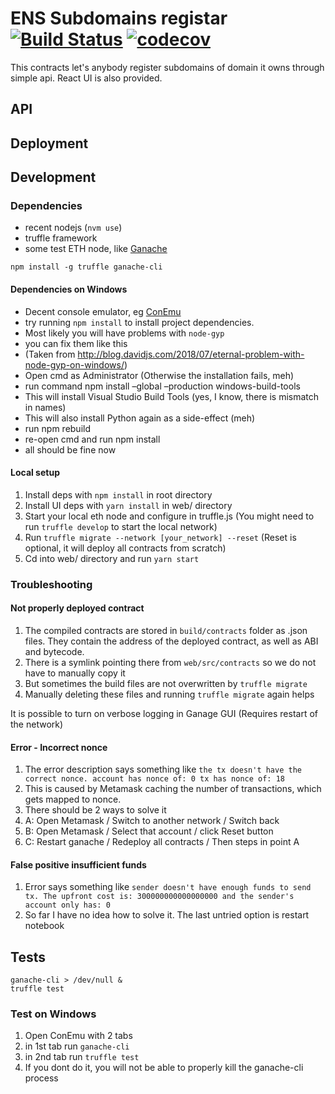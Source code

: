 # ENS Subdomains registar [![Build Status](https://travis-ci.com/topmonks/ens-registrar.svg?branch=master)](https://travis-ci.com/topmonks/ens-registrar) [![codecov](https://codecov.io/gh/topmonks/ens-registrar/branch/master/graph/badge.svg)](https://codecov.io/gh/topmonks/ens-registrar)

This contracts let's anybody register subdomains of domain it owns through simple api. React UI is also provided.

## API

## Deployment

## Development
### Dependencies

- recent nodejs (`nvm use`)
- truffle framework
- some test ETH node, like [Ganache](https://truffleframework.com/ganache/)

```
npm install -g truffle ganache-cli
```

#### Dependencies on Windows
- Decent console emulator, eg [ConEmu](https://conemu.github.io/)
- try running `npm install` to install project dependencies.
- Most likely you will have problems with `node-gyp`
- you can fix them like this
- (Taken from http://blog.davidjs.com/2018/07/eternal-problem-with-node-gyp-on-windows/)
- Open cmd as Administrator (Otherwise the installation fails, meh)
- run command npm install –global –production windows-build-tools
- This will install Visual Studio Build Tools (yes, I know, there is mismatch in names)
- This will also install Python again as a side-effect (meh)
- run npm rebuild
- re-open cmd and run npm install
- all should be fine now

#### Local setup
1. Install deps with `npm install` in root directory
2. Install UI deps with `yarn install` in web/ directory
3. Start your local eth node and configure in truffle.js (You might need to run `truffle develop` to start the local network)
3. Run `truffle migrate --network [your_network] --reset` (Reset is optional, it will deploy all contracts from scratch)
4. Cd into web/ directory and run `yarn start`

### Troubleshooting
#### Not properly deployed contract 
1. The compiled contracts are stored in `build/contracts` folder as .json files. They contain the address of the deployed contract, as well as ABI and bytecode.
1. There is a symlink pointing there from `web/src/contracts` so we do not have to manually copy it
1. But sometimes the build files are not overwritten by `truffle migrate`
1. Manually deleting these files and running `truffle migrate` again helps

It is possible to turn on verbose logging in Ganage GUI (Requires restart of the network)

#### Error - Incorrect nonce
1. The error description says something like `the tx doesn't have the correct nonce. account has nonce of: 0 tx has nonce of: 18`
1. This is caused by Metamask caching the number of transactions, which gets mapped to nonce.
1. There should be 2 ways to solve it
1. A: Open Metamask / Switch to another network / Switch back
1. B: Open Metamask / Select that account / click Reset button
1. C: Restart ganache / Redeploy all contracts / Then steps in point A

#### False positive insufficient funds
1. Error says something like `sender doesn't have enough funds to send tx. The upfront cost is: 300000000000000000 and the sender's account only has: 0`
1. So far I have no idea how to solve it. The last untried option is restart notebook


## Tests
```
ganache-cli > /dev/null &
truffle test
```

### Test on Windows
1. Open ConEmu with 2 tabs
1. in 1st tab run `ganache-cli`
1. in 2nd tab run `truffle test`
1. If you dont do it, you will not be able to properly kill the ganache-cli process
